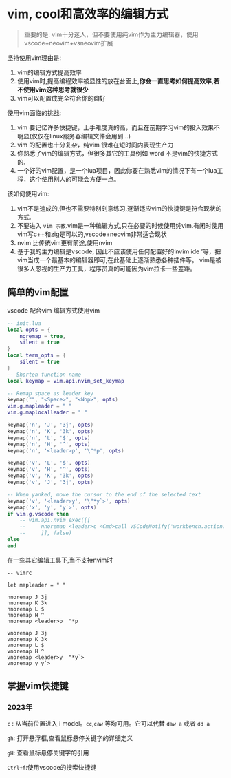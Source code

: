 # vim, cool和高效率的编辑方式

>重要的是: vim十分迷人，但不要使用纯vim作为主力编辑器，使用vscode+neovim+vsneovim扩展

坚持使用vim理由是: 
1. vim的编辑方式提高效率
2. 使用vim时,提高编程效率被显性的放在台面上,**你会一直思考如何提高效率,若不使用vim这种思考就很少**
3. vim可以配置成完全符合你的癖好

使用vim面临的挑战:

1. vim 要记忆许多快捷键，上手难度真的高，而且在前期学习vim的投入效果不明显(仅仅在linux服务器编辑文件会用到...)
2. vim 的配置也十分复杂，纯vim 很难在短时间内表现生产力
3. 你熟悉了vim的编辑方式，但很多其它的工具例如 word 不是vim的快捷方式的.
4. 一个好的vim配置，是一个lua项目，因此你要在熟悉vim的情况下有一个lua工程，这个使用别人的可能会方便一点。

该如何使用vim:

1. vim不是速成的,但也不需要特别刻意练习,逐渐适应vim的快捷键是符合现状的方式.
2. 不要进入 `vim 宗教`.vim是一种编辑方式,只在必要的时候使用纯vim.有闲时使用vim写c++和zig是可以的,vscode+neovim非常适合现状
3. nvim 比传统vim更有前途,使用nvim
4. 基于我的主力编辑是vscode, 因此不应该使用任何配置好的‘nvim ide ’等，把vim当成一个最基本的编辑器即可,在此基础上逐渐熟悉各种插件等。
vim是被很多人忽视的生产力工具，程序员真的可能因为vim拉卡一些差距。

## 简单的vim配置
vscode 配合vim 编辑方式使用vim
```lua
-- init.lua
local opts = {
    noremap = true,
    silent = true
}
local term_opts = {
    silent = true
}
-- Shorten function name
local keymap = vim.api.nvim_set_keymap

-- Remap space as leader key
keymap("", "<Space>", "<Nop>", opts)
vim.g.mapleader = " "
vim.g.maplocalleader = " "

keymap('n', 'J', '3j', opts)
keymap('n', 'K', '3k', opts)
keymap('n', 'L', '$', opts)
keymap('n', 'H', '^', opts)
keymap('n', '<leader>p', '\"*p', opts)

keymap('v', 'L', '$', opts)
keymap('v', 'H', '^', opts)
keymap('v', 'K', '3k', opts)
keymap('v', 'J', '3j', opts)

-- When yanked, move the cursor to the end of the selected text
keymap('v', '<leader>y', '\"*y`>', opts)
keymap('x', 'y', 'y`>', opts)
if vim.g.vscode then
    -- vim.api.nvim_exec([[
    --     nnoremap <leader>c <Cmd>call VSCodeNotify('workbench.action.terminal.toggleTerminal')<CR>
    --     ]], false)
else
end

```
在一些其它编辑工具下,当不支持nvim时

```vim
-- vimrc

let mapleader = " "

nnoremap J 3j
nnoremap K 3k
nnoremap L $
nnoremap H ^
nnoremap <leader>p  "*p

vnoremap J 3j
vnoremap K 3k
vnoremap L $
vnoremap H ^
vnoremap <leader>y  "*y`>
vnoremap y y`>

```

## 掌握vim快捷键
### 2023年

`c` : 从当前位置进入 i model。`cc`,`caw` 等均可用。它可以代替 `daw a` 或者 `dd a`

`gh`: 打开悬浮框,查看鼠标悬停关键字的详细定义

`gH`: 查看鼠标悬停关键字的引用

`Ctrl+f`:使用vscode的搜索快捷键